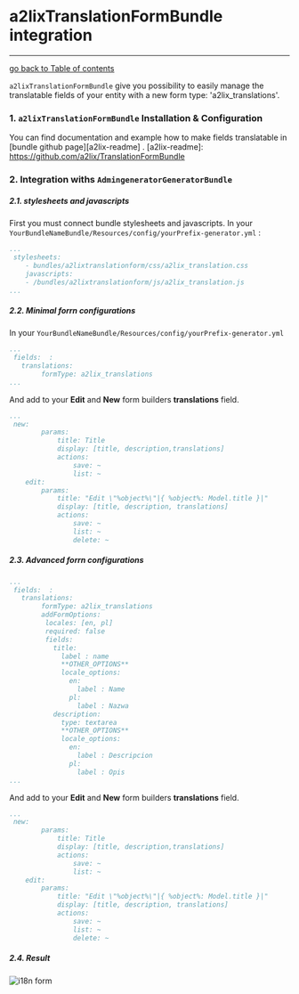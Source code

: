 # a2lixTranslationFormBundle integration
---------------------------------------

[go back to Table of contents][back-to-index]

[back-to-index]: https://github.com/symfony2admingenerator/AdmingeneratorGeneratorBundle/blob/master/Resources/doc/documentation.md#7-cookbook

 `a2lixTranslationFormBundle` give you possibility to easily manage the translatable fields of your entity with a new form type: 'a2lix_translations'.

### 1. `a2lixTranslationFormBundle` Installation & Configuration

You can find documentation and example how to make fields translatable in [bundle github page][a2lix-readme] .
[a2lix-readme]: https://github.com/a2lix/TranslationFormBundle

### 2. Integration withs `AdmingeneratorGeneratorBundle`

##### 2.1. stylesheets and javascripts
First you  must connect bundle stylesheets and javascripts. In your `YourBundleNameBundle/Resources/config/yourPrefix-generator.yml` :

```yaml
...
 stylesheets:
    - bundles/a2lixtranslationform/css/a2lix_translation.css
    javascripts:
    - /bundles/a2lixtranslationform/js/a2lix_translation.js
...
```

##### 2.2. Minimal forrn configurations

 In your `YourBundleNameBundle/Resources/config/yourPrefix-generator.yml`


```yaml
...
 fields:  :
   translations:
        formType: a2lix_translations
...
```

And add to your **Edit** and **New** form builders **translations** field.

```yaml
...
 new:
        params:
            title: Title
            display: [title, description,translations]
            actions:
                save: ~
                list: ~
    edit:
        params:
            title: "Edit \"%object%\"|{ %object%: Model.title }|"
            display: [title, description, translations]
            actions:
                save: ~
                list: ~
                delete: ~
```

##### 2.3. Advanced forrn configurations

```yaml
...
 fields:  :
   translations:
        formType: a2lix_translations
        addFormOptions:
         locales: [en, pl]
         required: false
         fields: 
           title:
             label : name
             **OTHER_OPTIONS**       
             locale_options:
               en: 
                 label : Name
               pl:
                 label : Nazwa
           description:
             type: textarea
             **OTHER_OPTIONS** 
             locale_options:
               en: 
                 label : Descripcion
               pl:
                 label : Opis  
...
```

And add to your **Edit** and **New** form builders **translations** field.

```yaml
...
 new:
        params:
            title: Title
            display: [title, description,translations]
            actions:
                save: ~
                list: ~
    edit:
        params:
            title: "Edit \"%object%\"|{ %object%: Model.title }|"
            display: [title, description, translations]
            actions:
                save: ~
                list: ~
                delete: ~
```

##### 2.4. Result

![i18n form](https://github.com/symfony2admingenerator/AdmingeneratorGeneratorBundle/blob/master/Resources/doc/images/a2lix-integrations.png)
